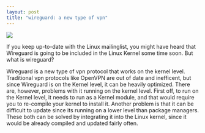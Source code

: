 ```yaml
---
layout: post
title: "wireguard: a new type of vpn"
---
```


![](https://www.wireguard.com/img/wg-tool.png)

If you keep up-to-date with the Linux mailinglist, you might have heard that Wireguard is going to be included in the Linux Kernel some time soon. But what is wireguard?

Wireguard is a new type of vpn protocol that works on the kernel level. Traditional vpn protocols like OpenVPN are out of date and inefficent, but since Wireguard is on the Kernel level, it can be heavily optimized. There are, however, problems with it running on the kernel level. First off, to run on the Kernel level, it needs to run as a Kernel module, and that would require you to re-compile your kernel to install it. Another problem is that it can be difficult to update since its running on a lower level than package managers. These both can be solved by integrating it into the Linux kernel, since it would be already compiled and updated fairly often.


